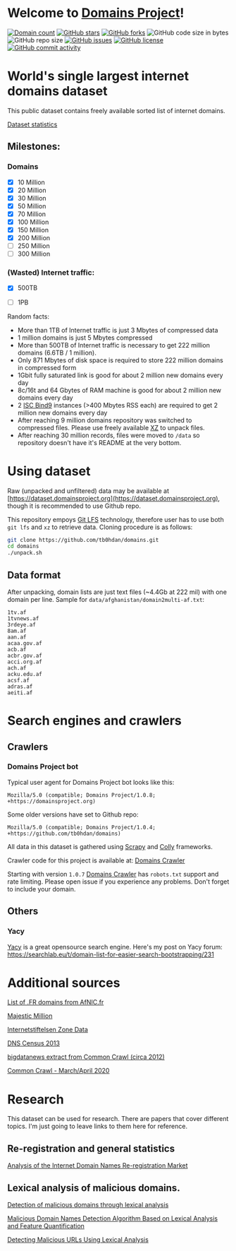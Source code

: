Welcome to [Domains Project](https://domainsproject.org)!
==========

[![Domain count](https://img.shields.io/badge/domains-222%20million-brightgreen)](https://github.com/tb0hdan/domains/blob/master/STATS.md)
[![GitHub stars](https://img.shields.io/github/stars/tb0hdan/domains?style=social)](https://github.com/tb0hdan/domains/stargazers)
[![GitHub forks](https://img.shields.io/github/forks/tb0hdan/domains?style=social)](https://github.com/tb0hdan/domains/network/members)
![GitHub code size in bytes](https://img.shields.io/github/languages/code-size/tb0hdan/domains)
![GitHub repo size](https://img.shields.io/github/repo-size/tb0hdan/domains)
[![GitHub issues](https://img.shields.io/github/issues/tb0hdan/domains)](https://github.com/tb0hdan/domains/issues)
[![GitHub license](https://img.shields.io/github/license/tb0hdan/domains)](https://github.com/tb0hdan/domains/blob/master/LICENSE)
[![GitHub commit activity](https://img.shields.io/github/commit-activity/w/tb0hdan/domains)](https://github.com/tb0hdan/domains/commits/master)


# World's single largest internet domains dataset

This public dataset contains freely available sorted list of internet domains.


[Dataset statistics](STATS.md)

## Milestones:

### Domains

- [x] 10 Million
- [x] 20 Million
- [x] 30 Million
- [x] 50 Million
- [x] 70 Million
- [x] 100 Million
- [x] 150 Million
- [x] 200 Million
- [ ] 250 Million
- [ ] 300 Million

### (Wasted) Internet traffic:

- [x] 500TB
- [ ] 1PB


Random facts:

- More than 1TB of Internet traffic is just 3 Mbytes of compressed data
- 1 million domains is just 5 Mbytes compressed
- More than 500TB of Internet traffic is necessary to get 222 million domains (6.6TB / 1 million).
- Only 871 Mbytes of disk space is required to store 222 million domains in compressed form
- 1Gbit fully saturated link is good for about 2 million new domains every day
- 8c/16t and 64 Gbytes of RAM machine is good for about 2 million new domains every day
- 2 [ISC Bind9](https://www.isc.org/bind/) instances (>400 Mbytes RSS each) are required to get 2 million new domains every day
- After reaching 9 million domains repository was switched to compressed files.
  Please use freely available [XZ](https://tukaani.org/xz/) to unpack files.
- After reaching 30 million records, files were moved  to `/data`
  so repository doesn't have it's README at the very bottom.

# Using dataset
Raw (unpacked and unfiltered) data may be available at [https://dataset.domainsproject.org](https://dataset.domainsproject.org), though
it is recommended to use Github repo.

This repository empoys [Git LFS](https://git-lfs.github.com/) technology, therefore user
has to use both `git lfs` and `xz` to retrieve data. Cloning procedure is as follows:

```bash
git clone https://github.com/tb0hdan/domains.git
cd domains
./unpack.sh
```

## Data format
After unpacking, domain lists are just text files (~4.4Gb at 222 mil) with one domain per line.
Sample for `data/afghanistan/domain2multi-af.txt`:

```
1tv.af
1tvnews.af
3rdeye.af
8am.af
aan.af
acaa.gov.af
acb.af
acbr.gov.af
acci.org.af
ach.af
acku.edu.af
acsf.af
adras.af
aeiti.af
```



# Search engines and crawlers


## Crawlers

### Domains Project bot


Typical user agent for Domains Project bot looks like this:

```
Mozilla/5.0 (compatible; Domains Project/1.0.8; +https://domainsproject.org)
```

Some older versions have set to Github repo:

```
Mozilla/5.0 (compatible; Domains Project/1.0.4; +https://github.com/tb0hdan/domains)
```

All data in this dataset is gathered using [Scrapy](https://scrapy.org) and [Colly](http://go-colly.org/) frameworks.

Crawler code for this project is available at: [Domains Crawler](https://github.com/tb0hdan/domains-crawler)

Starting with version `1.0.7` [Domains Crawler](https://github.com/tb0hdan/domains-crawler) has `robots.txt` support
and rate limiting. Please open issue if you experience any problems. Don't forget to include your domain.


## Others


### Yacy

[Yacy](https://Yacy.net) is a great opensource search engine. Here's my post
on Yacy forum: https://searchlab.eu/t/domain-list-for-easier-search-bootstrapping/231


# Additional sources

[List of .FR domains from AfNIC.fr](http://opendata.afnic.fr/en/products-and-services/services/opendata-en.html)

[Majestic Million](https://blog.majestic.com/development/majestic-million-csv-daily/)

[Internetstiftelsen Zone Data](https://zonedata.iis.se/)

[DNS Census 2013](https://dnscensus2013.neocities.org/)

[bigdatanews extract from Common Crawl (circa 2012)](https://www.bigdatanews.datasciencecentral.com/profiles/blogs/big-data-set-3-5-billion-web-pages-made-available-for-all-of-us)

[Common Crawl - March/April 2020](https://commoncrawl.org/2020/04/march-april-2020-crawl-archive-now-available/)


# Research

This dataset can be used for research. There are papers that cover different topics.
I'm just going to leave links to them here for reference.

## Re-registration and general statistics

[Analysis of the Internet Domain Names Re-registration Market](https://www.researchgate.net/publication/220307877_Analysis_of_the_Internet_Domain_Names_Re-registration_Market)

## Lexical analysis of malicious domains.

[Detection of malicious domains through lexical analysis](https://www.c-mric.com/wp-content/uploads/2018/06/Egon_Cybersecurity2018.pdf)

[Malicious Domain Names Detection Algorithm Based on Lexical Analysis and Feature Quantification](https://www.researchgate.net/publication/335742562_Malicious_Domain_Names_Detection_Algorithm_Based_on_Lexical_Analysis_and_Feature_Quantification)

[Detecting Malicious URLs Using Lexical Analysis](https://www.researchgate.net/publication/308365207_Detecting_Malicious_URLs_Using_Lexical_Analysis)
